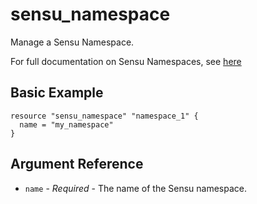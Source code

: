 # sensu_namespace

Manage a Sensu Namespace.

For full documentation on Sensu Namespaces, see [here](https://docs.sensu.io/sensu-go/latest/reference/rbac/#namespaces)

## Basic Example

```hcl
resource "sensu_namespace" "namespace_1" {
  name = "my_namespace"
}
```

## Argument Reference

* `name` - *Required* - The name of the Sensu namespace.
